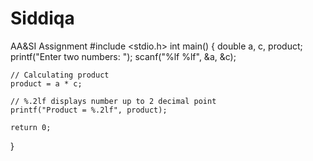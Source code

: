 # Siddiqa
AA&amp;SI Assignment
#include <stdio.h>
int main() {
    double a, c, product;
    printf("Enter two numbers: ");
    scanf("%lf %lf", &a, &c);  
 
    // Calculating product
    product = a * c;

    // %.2lf displays number up to 2 decimal point
    printf("Product = %.2lf", product);
    
    return 0;
}
